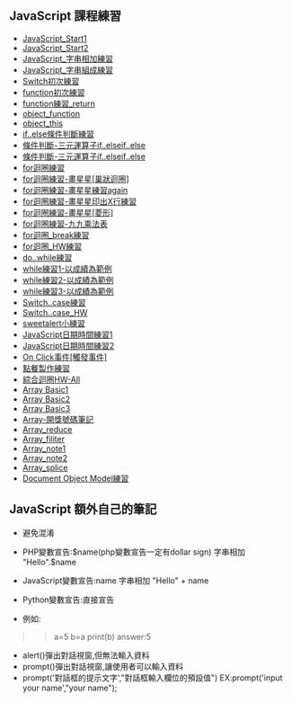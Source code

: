 ## JavaScript 課程練習
<ul>
    <li><a href="./star_class_console/js_s2022051206.html">JavaScript_Start1</a></li>
    <li><a href="jsme_0518__star.html">JavaScript_Start2</a></li>
    <li><a href="js_s20220512008.html">JavaScript_字串相加練習</a></li>
    <li><a href="js_practice01.html">JavaScript_字串組成練習</a></li>
    <li><a href="js_save0518_switch.html">Switch初次練習</a></li>
    <li><a href="js_function.html">function初次練習</a></li>
    <li><a href="js_function01_0606.html">function練習_return</a></li>
    <li><a href="js_object_function_0615.html">object_function</a></li>
    <li><a href="js_061601.html">object_this</a></li>
    <li><a href="js_0526practice02.html">if..else條件判斷練習</a></li>
    <li><a href="js_0526practice03.html">條件判斷-三元運算子if..elseif..else</a></li>
    <li><a href="js_0526practice04.html">條件判斷-三元運算子if..elseif..else</a></li>
    <li><a href="js_0601_for_i_up.html">for迴圈練習</a></li>
    <li><a href="js_0601_for_i_up02.html">for迴圈練習-畫星星[巢狀迴圈]</a></li>
    <li><a href="js_0601practice05_for_loop.html">for迴圈練習-畫星星練習again</a></li>
    <li><a href="js_0601practice04_for.html">for迴圈練習-畫星星印出X行練習</a></li>
    <li><a href="js_0601_for_practice01.html">for迴圈練習-畫星星[菱形]</a></li>
    <li><a href="js_0602_practice_99.html">for迴圈練習-九九乘法表</a></li>
    <li><a href="js_0602_practice_break.html">for迴圈_break練習</a></li>
    <li><a href="js_0602_practice_hw.html">for迴圈_HW練習</a></li>
    <li><a href="js_0608_practice07_dowhile.html">do..while練習</a></li>
    <li><a href="js_0608_practice01_while.html">while練習1-以成績為範例</a></li>
    <li><a href="js_0608_practice02-03_while.html">while練習2-以成績為範例</a></li>
    <li><a href="js_0608_practice04_while.html">while練習3-以成績為範例</a></li>
    <li><a href="js_0601practice01.html">Switch..case練習</a></li>
    <li><a href="js_0601practice02.html">Switch..case_HW</a></li>
    <li><a href="js_sweetalert.html">sweetalert小練習</a></li>
    <li><a href="js_0526practice.html">JavaScript日期時間練習1</a></li>
    <li><a href="js_practice02.html">JavaScript日期時間練習2</a></li>
    <li><a href="js0519.html">On Click事件[觸發事件]</a></li>
    <li><a href="js0519-4.html">點餐製作練習</a></li>
    <li><a href="js_0609_practice01_hw.html">綜合迴圈HW-All</a></li>
    <li><a href="js_0608_practice01_array.html">Array Basic1</a></li>
    <li><a href="js0609_array_introduce.html">Array Basic2</a></li>
    <li><a href="js0609_array02.html">Array Basic3</a></li>
    <li><a href="js_0608_practice05_arra_random01_.html">Array-開獎號碼筆記</a></li>
    <li><a href="js_0609_reduce_practice.html">Array_reduce</a></li>
    <li><a href="js0609_array03_filiter.html">Array_filiter</a></li>
    <li><a href="js0609_index_array.html">Array_note1</a></li>
    <li><a href="array_note.html">Array_note2</a></li>
    <li><a href="js0609_push_pop_array.html">Array_splice</a></li>
    <li><a href="js_061602_DOM.html">Document Object Model練習</a></li>

</ul>

## JavaScript 額外自己的筆記
* 避免混淆

* PHP變數宣告:$name(php變數宣告一定有dollar sign)
    字串相加 "Hello".$name
* JavaScript變數宣告:name
    字串相加 "Hello" + name
* Python變數宣告:直接宣告
* 例如:
>>a=5
>>b=a
>>print(b)
>>answer:5
* alert()彈出對話視窗,但無法輸入資料
* prompt()彈出對話視窗,讓使用者可以輸入資料 
* prompt('對話框的提示文字',"對話框輸入欄位的預設值")
    EX:prompt('input your name',"your name");
